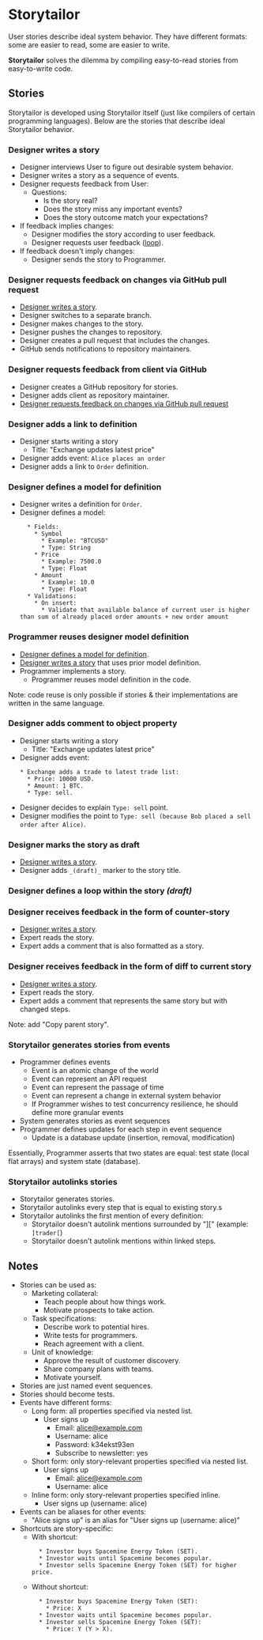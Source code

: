 # Storytailor

User stories describe ideal system behavior. They have different formats: some are easier to read, some are easier to write.

**Storytailor** solves the dilemma by compiling easy-to-read stories from easy-to-write code.

## Stories

Storytailor is developed using Storytailor itself (just like compilers of certain programming languages). Below are the stories that describe ideal Storytailor behavior.

### Designer writes a story

* Designer interviews User to figure out desirable system behavior.
* Designer writes a story as a sequence of events.
* <span id="designer-requests-feedback-from-user">Designer requests feedback from User</span>:
  * Questions:
    * Is the story real?
    * Does the story miss any important events?
    * Does the story outcome match your expectations?
* If feedback implies changes:
  * Designer modifies the story according to user feedback.
  * Designer requests user feedback ([loop](#designer-requests-feedback-from-user)).
* If feedback doesn't imply changes:
  * Designer sends the story to Programmer.

### Designer requests feedback on changes via GitHub pull request

* [Designer writes a story](#designer-writes-a-story).
* Designer switches to a separate branch.
* Designer makes changes to the story.
* Designer pushes the changes to repository.
* Designer creates a pull request that includes the changes.
* GitHub sends notifications to repository maintainers.

### Designer requests feedback from client via GitHub

* Designer creates a GitHub repository for stories.
* Designer adds client as repository maintainer. 
* [Designer requests feedback on changes via GitHub pull request](#designer-requests-feedback-on-changes-via-github-pull-request)

### Designer adds a link to definition

* Designer starts writing a story
  * Title: "Exchange updates latest price"
* Designer adds event: `Alice places an order`
* Designer adds a link to `Order` definition.

### Designer defines a model for definition

* Designer writes a definition for `Order`.
* Designer defines a model:
  ```
    * Fields:
      * Symbol
        * Example: "BTCUSD"
        * Type: String
      * Price
        * Example: 7500.0
        * Type: Float
      * Amount
        * Example: 10.0
        * Type: Float
    * Validations:
      * On insert:
        * Validate that available balance of current user is higher than sum of already placed order amounts + new order amount
  ```

### Programmer reuses designer model definition

* [Designer defines a model for definition](#designer-defines-a-model-for-definition).
* [Designer writes a story](#designer-writes-a-story) that uses prior model definition.
* Programmer implements a story.
  * Programmer reuses model definition in the code.
  
Note: code reuse is only possible if stories & their implementations are written in the same language.

### Designer adds comment to object property

* Designer starts writing a story
  * Title: "Exchange updates latest price"
* Designer adds event:
  ```
  * Exchange adds a trade to latest trade list:
    * Price: 10000 USD.
    * Amount: 1 BTC.
    * Type: sell.
  ```
* Designer decides to explain `Type: sell` point.
* Designer modifies the point to `Type: sell (because Bob placed a sell order after Alice)`.


### Designer marks the story as draft

* [Designer writes a story](#designer-writes-a-story).
* Designer adds `_(draft)_` marker to the story title. 

### Designer defines a loop within the story _(draft)_

### Designer receives feedback in the form of counter-story

* [Designer writes a story](#designer-writes-a-story).
* Expert reads the story.
* Expert adds a comment that is also formatted as a story.

### Designer receives feedback in the form of diff to current story

* [Designer writes a story](#designer-writes-a-story).
* Expert reads the story.
* Expert adds a comment that represents the same story but with changed steps.

Note: add "Copy parent story".

### Storytailor generates stories from events

* Programmer defines events
  * Event is an atomic change of the world
  * Event can represent an API request
  * Event can represent the passage of time
  * Event can represent a change in external system behavior
  * If Programmer wishes to test concurrency resilience, he should define more granular events
* System generates stories as event sequences
* Programmer defines updates for each step in event sequence
  * Update is a database update (insertion, removal, modification)
  
Essentially, Programmer asserts that two states are equal: test state (local flat arrays) and system state (database).

### Storytailor autolinks stories

* Storytailor generates stories.
* Storytailor autolinks every step that is equal to existing story.s 
* Storytailor autolinks the first mention of every definition:
  * Storytailor doesn't autolink mentions surrounded by "][" (example: `]trader[`)
  * Storytailor doesn't autolink mentions within linked steps.


## Notes

* Stories can be used as:
  * Marketing collateral:
    * Teach people about how things work.
    * Motivate prospects to take action.
  * Task specifications:
    * Describe work to potential hires.
    * Write tests for programmers.
    * Reach agreement with a client.
  * Unit of knowledge:
    * Approve the result of customer discovery.
    * Share company plans with teams.
    * Motivate yourself.
* Stories are just named event sequences.
* Stories should become tests.
* Events have different forms:
  * Long form: all properties specified via nested list.
    * User signs up
      * Email: alice@example.com
      * Username: alice
      * Password: k34ekst93en
      * Subscribe to newsletter: yes
  * Short form: only story-relevant properties specified via nested list.
    * User signs up
      * Email: alice@example.com
      * Username: alice
  * Inline form: only story-relevant properties specified inline.
    * User signs up (username: alice)
* Events can be aliases for other events:
  * "Alice signs up" is an alias for "User signs up (username: alice)"
* Shortcuts are story-specific:
  * With shortcut:
    ```
      * Investor buys Spacemine Energy Token (SET).
      * Investor waits until Spacemine becomes popular.
      * Investor sells Spacemine Energy Token (SET) for higher price.
    ```
  * Without shortcut:
    ```
      * Investor buys Spacemine Energy Token (SET):
        * Price: X
      * Investor waits until Spacemine becomes popular.
      * Investor sells Spacemine Energy Token (SET):
        * Price: Y (Y > X).
    ```
